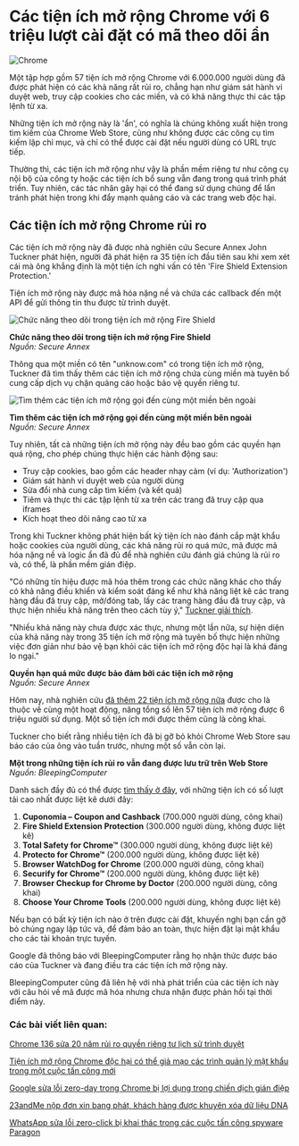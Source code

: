 # Các tiện ích mở rộng Chrome với 6 triệu lượt cài đặt có mã theo dõi ẩn

![Chrome](https://www.bleepstatic.com/content/hl-images/2024/03/27/Google_Chrome.jpg)

Một tập hợp gồm 57 tiện ích mở rộng Chrome với 6.000.000 người dùng đã được phát hiện có các khả năng rất rủi ro, chẳng hạn như giám sát hành vi duyệt web, truy cập cookies cho các miền, và có khả năng thực thi các tập lệnh từ xa.

Những tiện ích mở rộng này là 'ẩn', có nghĩa là chúng không xuất hiện trong tìm kiếm của Chrome Web Store, cũng như không được các công cụ tìm kiếm lập chỉ mục, và chỉ có thể được cài đặt nếu người dùng có URL trực tiếp.

Thường thì, các tiện ích mở rộng như vậy là phần mềm riêng tư như công cụ nội bộ của công ty hoặc các tiện ích bổ sung vẫn đang trong quá trình phát triển. Tuy nhiên, các tác nhân gây hại có thể đang sử dụng chúng để lẩn tránh phát hiện trong khi đẩy mạnh quảng cáo và các trang web độc hại.

## Các tiện ích mở rộng Chrome rủi ro

Các tiện ích mở rộng này đã được nhà nghiên cứu Secure Annex John Tuckner phát hiện, người đã phát hiện ra 35 tiện ích đầu tiên sau khi xem xét cái mà ông khẳng định là một tiện ích nghi vấn có tên 'Fire Shield Extension Protection.'

Tiện ích mở rộng này được mã hóa nặng nề và chứa các callback đến một API để gửi thông tin thu được từ trình duyệt.

![Chức năng theo dõi trong tiện ích mở rộng Fire Shield](https://www.bleepstatic.com/images/news/u/1220909/2025/April/tracking.jpg)

**Chức năng theo dõi trong tiện ích mở rộng Fire Shield**  
_Nguồn: Secure Annex_

Thông qua một miền có tên "unknow.com" có trong tiện ích mở rộng, Tuckner đã tìm thấy thêm các tiện ích mở rộng chứa cùng miền mà tuyên bố cung cấp dịch vụ chặn quảng cáo hoặc bảo vệ quyền riêng tư.

![Tìm thêm các tiện ích mở rộng gọi đến cùng một miền bên ngoài](https://www.bleepstatic.com/images/news/u/1220909/2025/April/list(1).jpg)

**Tìm thêm các tiện ích mở rộng gọi đến cùng một miền bên ngoài**  
_Nguồn: Secure Annex_

Tuy nhiên, tất cả những tiện ích mở rộng này đều bao gồm các quyền hạn quá rộng, cho phép chúng thực hiện các hành động sau:

* Truy cập cookies, bao gồm các header nhạy cảm (ví dụ: 'Authorization')
* Giám sát hành vi duyệt web của người dùng
* Sửa đổi nhà cung cấp tìm kiếm (và kết quả)
* Tiêm và thực thi các tập lệnh từ xa trên các trang đã truy cập qua iframes
* Kích hoạt theo dõi nâng cao từ xa

Trong khi Tuckner không phát hiện bất kỳ tiện ích nào đánh cắp mật khẩu hoặc cookies của người dùng, các khả năng rủi ro quá mức, mã được mã hóa nặng nề và logic ẩn đã đủ để nhà nghiên cứu đánh giá chúng là rủi ro và, có thể, là phần mềm gián điệp.

"Có những tín hiệu được mã hóa thêm trong các chức năng khác cho thấy có khả năng điều khiển và kiểm soát đáng kể như khả năng liệt kê các trang hàng đầu đã truy cập, mở/đóng tab, lấy các trang hàng đầu đã truy cập, và thực hiện nhiều khả năng trên theo cách tùy ý," [Tuckner giải thích](https://secureannex.com/blog/searching-for-something-unknow/).

"Nhiều khả năng này chưa được xác thực, nhưng một lần nữa, sự hiện diện của khả năng này trong 35 tiện ích mở rộng mà tuyên bố thực hiện những việc đơn giản như bảo vệ bạn khỏi các tiện ích mở rộng độc hại là khá đáng lo ngại."

**Quyền hạn quá mức được bảo đảm bởi các tiện ích mở rộng**  
_Nguồn: Secure Annex_

Hôm nay, nhà nghiên cứu [đã thêm 22 tiện ích mở rộng nữa](https://x.com/tuckner/status/1912616945284788246) được cho là thuộc về cùng một hoạt động, nâng tổng số lên 57 tiện ích mở rộng được 6 triệu người sử dụng. Một số tiện ích mới được thêm cũng là công khai.

Tuckner cho biết rằng nhiều tiện ích đã bị gỡ bỏ khỏi Chrome Web Store sau báo cáo của ông vào tuần trước, nhưng một số vẫn còn lại.

**Một trong những tiện ích rủi ro vẫn đang được lưu trữ trên Web Store**  
_Nguồn: BleepingComputer_

Danh sách đầy đủ có thể được [tìm thấy ở đây](https://docs.google.com/spreadsheets/d/1LN7MQ%5F9W5QHIyZjjqXK7JnSiCLlcF4aBRhmZKon-p4U/edit?gid=0#gid=0), với những tiện ích có số lượt tải cao nhất được liệt kê dưới đây:

1. **Cuponomia – Coupon and Cashback** (700.000 người dùng, công khai)
2. **Fire Shield Extension Protection** (300.000 người dùng, không được liệt kê)
3. **Total Safety for Chrome™** (300.000 người dùng, không được liệt kê)
4. **Protecto for Chrome™** (200.000 người dùng, không được liệt kê)
5. **Browser WatchDog for Chrome** (200.000 người dùng, công khai)
6. **Securify for Chrome™** (200.000 người dùng, không được liệt kê)
7. **Browser Checkup for Chrome by Doctor** (200.000 người dùng, công khai)
8. **Choose Your Chrome Tools** (200.000 người dùng, không được liệt kê)

Nếu bạn có bất kỳ tiện ích nào ở trên được cài đặt, khuyến nghị bạn cần gỡ bỏ chúng ngay lập tức và, để đảm bảo an toàn, thực hiện đặt lại mật khẩu cho các tài khoản trực tuyến.

Google đã thông báo với BleepingComputer rằng họ nhận thức được báo cáo của Tuckner và đang điều tra các tiện ích mở rộng này.

BleepingComputer cũng đã liên hệ với nhà phát triển của các tiện ích này với câu hỏi về mã được mã hóa nhưng chưa nhận được phản hồi tại thời điểm này.

### Các bài viết liên quan:

[Chrome 136 sửa 20 năm rủi ro quyền riêng tư lịch sử trình duyệt](https://www.bleepingcomputer.com/news/security/chrome-136-fixes-20-year-browser-history-privacy-risk/)

[Tiện ích mở rộng Chrome độc hại có thể giả mạo các trình quản lý mật khẩu trong một cuộc tấn công mới](https://www.bleepingcomputer.com/news/security/malicious-chrome-extensions-can-spoof-password-managers-in-new-attack/)

[Google sửa lỗi zero-day trong Chrome bị lợi dụng trong chiến dịch gián điệp](https://www.bleepingcomputer.com/news/security/google-fixes-chrome-zero-day-exploited-in-espionage-campaign/)

[23andMe nộp đơn xin bang phát, khách hàng được khuyên xóa dữ liệu DNA](https://www.bleepingcomputer.com/news/security/23andme-files-for-bankruptcy-customers-advised-to-delete-dna-data/)

[WhatsApp sửa lỗi zero-click bị khai thác trong các cuộc tấn công spyware Paragon](https://www.bleepingcomputer.com/news/security/whatsapp-patched-zero-day-flaw-used-in-paragon-spyware-attacks/)